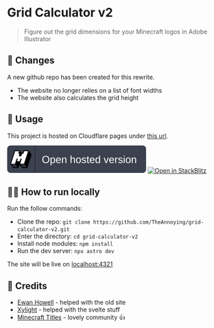 # Grid Calculator v2
> Figure out the grid dimensions for your Minecraft logos in Adobe Illustrator

## 📰 Changes
A new github repo has been created for this rewrite.
* The website no longer relies on a list of font widths
* The website also calculates the grid height

## 🚀 Usage
This project is hosted on Cloudflare pages under [this url](https://grid-calculator-v2.theannoying.dev).

[![Open hosted version](/public/open_hosted_version.svg)](https://grid-calculator-v2.theannoying.dev/)
[![Open in StackBlitz](https://developer.stackblitz.com/img/open_in_stackblitz.svg/)](https://stackblitz.com/github/TheAnnoying/grid-calculator-v2/)

## 🧑‍💻 How to run locally
Run the follow commands:

* Clone the repo: `git clone https://github.com/TheAnnoying/grid-calculator-v2.git`
* Enter the directory: `cd grid-calculator-v2`
* Install node modules: `npm install`
* Run the dev server: `npx astro dev`

The site will be live on [localhost:4321](https://localhost:4321)

## 🙏 Credits
* [Ewan Howell](https://ewanhowell.com/) - helped with the old site
* [Xylight](https://xylight.dev/) - helped with the svelte stuff
* [Minecraft Titles](https://mctitles.com/) - lovely community 👍